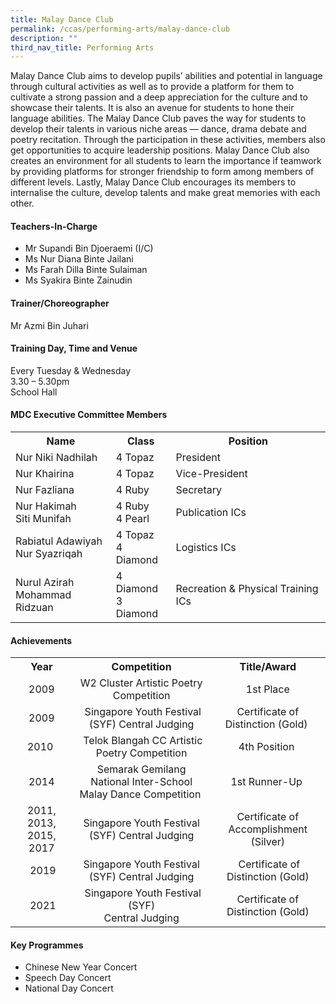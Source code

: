 ```yaml
---
title: Malay Dance Club
permalink: /ccas/performing-arts/malay-dance-club
description: ""
third_nav_title: Performing Arts
---
```

<p>Malay Dance Club aims to develop pupils&rsquo; abilities and potential in language through cultural&nbsp;activities as well as to provide a platform for them to cultivate a strong passion and a deep appreciation for&nbsp;the culture and to showcase their talents. It is also an avenue for students to hone their language&nbsp;abilities. The Malay Dance Club paves the way for students to develop their talents in various niche&nbsp;areas &mdash; dance, drama debate and poetry recitation. Through the participation in these activities, members&nbsp;also get opportunities to acquire leadership positions. Malay Dance Club also creates an environment for all students to learn the importance if teamwork by providing platforms for stronger friendship to form among members of different levels. Lastly, Malay Dance Club encourages its members&nbsp;to internalise the culture, develop talents and make great memories with each other.</p>
<h4>Teachers-In-Charge</h4>
<ul>
<li>Mr Supandi Bin Djoeraemi (I/C)</li>
<li>Ms Nur Diana Binte Jailani</li>
<li>Ms Farah Dilla Binte Sulaiman</li>
<li>Ms Syakira Binte Zainudin</li>
</ul>
<h4>Trainer/Choreographer</h4>
<p>Mr Azmi Bin Juhari</p>
<h4>Training Day, Time and Venue</h4>
<p>Every Tuesday &amp; Wednesday<br />3.30 &ndash; 5.30pm<br />School Hall</p>
<h4>MDC Executive Committee Members</h4>
<table>
<tbody>
<tr>
<th style="text-align: center;">Name</th>
<th style="text-align: center;">Class</th>
<th style="text-align: center;">Position</th>
</tr>
<tr>
<td>Nur Niki Nadhilah</td>
<td>4 Topaz</td>
<td>President</td>
</tr>
<tr>
<td>Nur Khairina</td>
<td>4 Topaz</td>
<td>Vice-President</td>
</tr>
<tr>
<td>Nur Fazliana</td>
<td>4 Ruby</td>
<td>Secretary</td>
</tr>
<tr>
<td>Nur Hakimah<br />Siti Munifah</td>
<td>4 Ruby<br />4 Pearl</td>
<td>Publication ICs</td>
</tr>
<tr>
<td>Rabiatul Adawiyah&nbsp;<br />Nur Syazriqah</td>
<td>4 Topaz<br />4 Diamond</td>
<td>Logistics ICs</td>
</tr>
<tr>
<td>Nurul Azirah<br />Mohammad Ridzuan</td>
<td>4 Diamond<br />3 Diamond</td>
<td>Recreation &amp; Physical Training ICs</td>
</tr>
</tbody>
</table>
<h4>Achievements</h4>
<table>
<tbody>
<tr>
<th style="text-align: center;">Year</th>
<th style="text-align: center;">Competition</th>
<th style="text-align: center;">Title/Award</th>
</tr>
<tr>
<td style="text-align: center;">2009</td>
<td style="text-align: center;">W2 Cluster Artistic Poetry Competition</td>
<td style="text-align: center;">1st Place</td>
</tr>
<tr>
<td style="text-align: center;">2009</td>
<td style="text-align: center;">&nbsp;Singapore Youth Festival (SYF) Central Judging</td>
<td style="text-align: center;">Certificate of Distinction (Gold)&nbsp;</td>
</tr>
<tr>
<td style="text-align: center;">2010&nbsp;</td>
<td style="text-align: center;">&nbsp;Telok Blangah CC Artistic Poetry Competition</td>
<td style="text-align: center;">4th Position&nbsp;</td>
</tr>
<tr>
<td style="text-align: center;">2014</td>
<td style="text-align: center;">Semarak Gemilang National Inter-School Malay Dance Competition&nbsp;</td>
<td style="text-align: center;">1st Runner-Up&nbsp;</td>
</tr>
<tr>
<td style="text-align: center;">2011, 2013, 2015, 2017</td>
<td style="text-align: center;">Singapore Youth Festival (SYF) Central Judging</td>
<td style="text-align: center;">Certificate of Accomplishment (Silver)</td>
</tr>
<tr>
<td style="text-align: center;">&nbsp;2019</td>
<td style="text-align: center;">Singapore Youth Festival (SYF) Central Judging</td>
<td style="text-align: center;">&nbsp;Certificate of Distinction (Gold)</td>
</tr>
<tr>
<td style="text-align: center;">&nbsp;2021</td>
<td style="text-align: center;">
<div>&nbsp;Singapore Youth Festival (SYF)</div>
<div>Central Judging</div>
</td>
<td style="text-align: center;">Certificate of Distinction (Gold)</td>
</tr>
</tbody>
</table>
<h4>Key Programmes</h4>
<ul>
<li>Chinese New Year Concert</li>
<li>Speech Day Concert</li>
<li>National Day Concert</li>
</ul>
